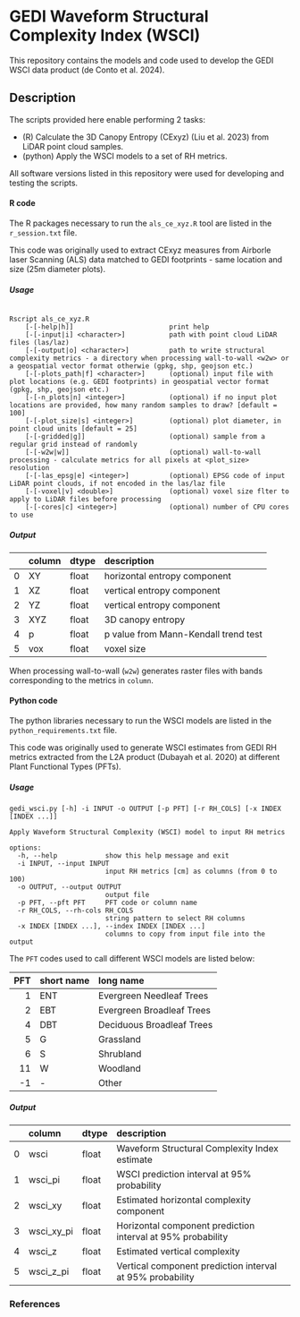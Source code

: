# GEDI Waveform Structural Complexity Index (WSCI)

This repository contains the models and code used to develop the GEDI WSCI data product (de Conto et al. 2024).

## Description 

The scripts provided here enable performing 2 tasks:
- (R) Calculate the 3D Canopy Entropy (CExyz) (Liu et al. 2023) from LiDAR point cloud samples.
- (python) Apply the WSCI models to a set of RH metrics.  

All software versions listed in this repository were used for developing and testing the scripts.

#### R code

The R packages necessary to run the `als_ce_xyz.R` tool are listed in the `r_session.txt` file. 

This code was originally used to extract CExyz measures from Airborle laser Scanning (ALS) data matched to GEDI footprints - same location and size (25m diameter plots).

##### Usage

```terminal 

Rscript als_ce_xyz.R
    [-[-help|h]]                        print help
    [-[-input|i] <character>]           path with point cloud LiDAR files (las/laz)
    [-[-output|o] <character>]          path to write structural complexity metrics - a directory when processing wall-to-wall <w2w> or a geospatial vector format otherwie (gpkg, shp, geojson etc.)
    [-[-plots_path|f] <character>]      (optional) input file with plot locations (e.g. GEDI footprints) in geospatial vector format (gpkg, shp, geojson etc.)
    [-[-n_plots|n] <integer>]           (optional) if no input plot locations are provided, how many random samples to draw? [default = 100]
    [-[-plot_size|s] <integer>]         (optional) plot diameter, in point cloud units [default = 25]
    [-[-gridded|g]]                     (optional) sample from a regular grid instead of randomly
    [-[-w2w|w]]                         (optional) wall-to-wall processing - calculate metrics for all pixels at <plot_size> resolution
    [-[-las_epsg|e] <integer>]          (optional) EPSG code of input LiDAR point clouds, if not encoded in the las/laz file
    [-[-voxel|v] <double>]              (optional) voxel size flter to apply to LiDAR files before processing 
    [-[-cores|c] <integer>]             (optional) number of CPU cores to use
```

##### Output
|    | column   | dtype   | description |
|---:|:---------|:--------|:------------|
|  0 | XY       | float   | horizontal entropy component |
|  1 | XZ       | float   | vertical entropy component |
|  2 | YZ       | float   | vertical entropy component |
|  3 | XYZ      | float   | 3D canopy entropy|
|  4 | p        | float   | p value from Mann-Kendall trend test|
|  5 | vox      | float   | voxel size |

When processing wall-to-wall (`w2w`) generates raster files with bands corresponding to the metrics in `column`.

#### Python code

The python libraries necessary to run the WSCI models are listed in the `python_requirements.txt` file.

This code was originally used to generate WSCI estimates from GEDI RH metrics extracted from the L2A product (Dubayah et al. 2020) at different Plant Functional Types (PFTs).

##### Usage

```terminal 
gedi_wsci.py [-h] -i INPUT -o OUTPUT [-p PFT] [-r RH_COLS] [-x INDEX [INDEX ...]]

Apply Waveform Structural Complexity (WSCI) model to input RH metrics

options:
  -h, --help            show this help message and exit
  -i INPUT, --input INPUT
                        input RH metrics [cm] as columns (from 0 to 100)
  -o OUTPUT, --output OUTPUT
                        output file
  -p PFT, --pft PFT     PFT code or column name
  -r RH_COLS, --rh-cols RH_COLS
                        string pattern to select RH columns
  -x INDEX [INDEX ...], --index INDEX [INDEX ...]
                        columns to copy from input file into the output

```

The `PFT` codes used to call different WSCI models are listed below:

| PFT | short name  | long name                 |
|---: |:--------|:--------------------------|
|  1  | ENT     | Evergreen Needleaf Trees  |
|  2  | EBT     | Evergreen Broadleaf Trees |
|  4  | DBT     | Deciduous Broadleaf Trees |
|  5  | G       | Grassland                 |
|  6  | S       | Shrubland                 |
| 11  | W       | Woodland                  |
| -1  | -       | Other                     |

##### Output

|    | column   | dtype   | description |
|---:|:---------|:--------|:------------|
|  0 | wsci       | float   | Waveform Structural Complexity Index estimate |
|  1 | wsci_pi       | float   | WSCI prediction interval at 95% probability |
|  2 | wsci_xy       | float   | Estimated horizontal complexity component | 
|  3 | wsci_xy_pi      | float   | Horizontal component prediction interval at 95% probability |
|  4 | wsci_z        | float   | Estimated vertical complexity |
|  5 | wsci_z_pi      | float   | Vertical component prediction interval at 95% probability |


### References

